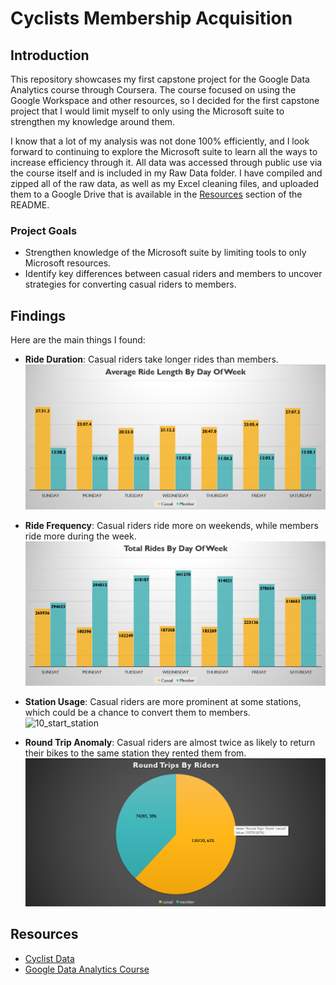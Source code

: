 # Cyclists Membership Acquisition

## Introduction

This repository showcases my first capstone project for the Google Data Analytics course through Coursera. The course focused on using the Google Workspace and other resources, so I decided for the first capstone project that I would limit myself to only using the Microsoft suite to strengthen my knowledge around them.

I know that a lot of my analysis was not done 100% efficiently, and I look forward to continuing to explore the Microsoft suite to learn all the ways to increase efficiency through it. All data was accessed through public use via the course itself and is included in my Raw Data folder. I have compiled and zipped all of the raw data, as well as my Excel cleaning files, and uploaded them to a Google Drive that is available in the [Resources](#resources) section of the README.

### Project Goals
- Strengthen knowledge of the Microsoft suite by limiting tools to only Microsoft resources.
- Identify key differences between casual riders and members to uncover strategies for converting casual riders to members.

## Findings

Here are the main things I found:
- **Ride Duration**: Casual riders take longer rides than members.
  ![avg_ride_by_day](Gallery/avg_ride_by_day.png)
  
- **Ride Frequency**: Casual riders ride more on weekends, while members ride more during the week.
  ![tot_ride_by_day](Gallery/tot_ride_by_day.png)
  
- **Station Usage**: Casual riders are more prominent at some stations, which could be a chance to convert them to members.
  ![10_start_station](Gallery/10_start_station.png)
  
- **Round Trip Anomaly**: Casual riders are almost twice as likely to return their bikes to the same station they rented them from.
  ![round_trip_anomoly](Gallery/round_trip_anomoly.png)



## Resources

- [Cyclist Data](https://drive.google.com/file/d/1hBSSHJXQhCOzMIcUL-dwdvXFt241LLNG/view?usp=drive_link)
- [Google Data Analytics Course](https://www.coursera.org/professional-certificates/google-data-analytics)
